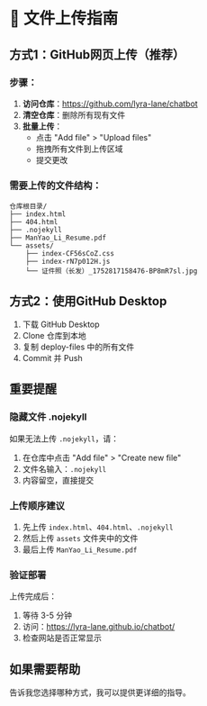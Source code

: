 # 📁 文件上传指南

## 方式1：GitHub网页上传（推荐）

### 步骤：
1. **访问仓库**：https://github.com/lyra-lane/chatbot
2. **清空仓库**：删除所有现有文件
3. **批量上传**：
   - 点击 "Add file" > "Upload files"
   - 拖拽所有文件到上传区域
   - 提交更改

### 需要上传的文件结构：
```
仓库根目录/
├── index.html
├── 404.html
├── .nojekyll
├── ManYao_Li_Resume.pdf
└── assets/
    ├── index-CF56sCoZ.css
    ├── index-rN7p012H.js
    └── 证件照（长发）_1752817158476-BP8mR7sl.jpg
```

## 方式2：使用GitHub Desktop

1. 下载 GitHub Desktop
2. Clone 仓库到本地
3. 复制 deploy-files 中的所有文件
4. Commit 并 Push

## 重要提醒

### 隐藏文件 .nojekyll
如果无法上传 `.nojekyll`，请：
1. 在仓库中点击 "Add file" > "Create new file"
2. 文件名输入：`.nojekyll`
3. 内容留空，直接提交

### 上传顺序建议
1. 先上传 `index.html`、`404.html`、`.nojekyll`
2. 然后上传 `assets` 文件夹中的文件
3. 最后上传 `ManYao_Li_Resume.pdf`

### 验证部署
上传完成后：
1. 等待 3-5 分钟
2. 访问：https://lyra-lane.github.io/chatbot/
3. 检查网站是否正常显示

## 如果需要帮助
告诉我您选择哪种方式，我可以提供更详细的指导。